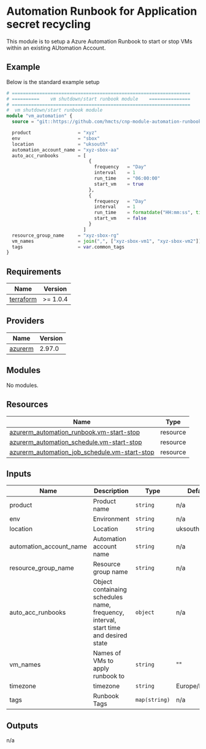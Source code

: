 # Automation Runbook for Application secret recycling

This module is to setup a Azure Automation Runbook to start or stop VMs within an existing AUtomation Account.


## Example

Below is the standard example setup

```terraform
# =================================================================
# ==========    vm shutdown/start runbook module    ===============
# =================================================================
#  vm shutdown/start runbook module
module "vm_automation" {
  source = "git::https://github.com/hmcts/cnp-module-automation-runbook-start-stop-vm"

  product                 = "xyz"
  env                     = "sbox"
  location                = "uksouth"
  automation_account_name = "xyz-sbox-aa"
  auto_acc_runbooks       = [
                              {
                                frequency   = "Day"
                                interval    = 1
                                run_time    = "06:00:00"
                                start_vm    = true
                              },
                              {
                                frequency   = "Day"
                                interval    = 1
                                run_time    = formatdate("HH:mm:ss", timestamp())
                                start_vm    = false
                              }
                            ]
  resource_group_name     = "xyz-sbox-rg"
  vm_names                = join(",", ["xyz-sbox-vm1", "xyz-sbox-vm2"])
  tags                    = var.common_tags
}


```

## Requirements   

| Name | Version |
|------|---------|
| <a name="requirement_terraform"></a> [terraform](#requirement\_terraform) | >= 1.0.4 |

## Providers

| Name | Version |
|------|---------|
| <a name="provider_azurerm"></a> [azurerm](#provider\_azurerm) | 2.97.0 |

## Modules

No modules.

## Resources

| Name | Type |
|------|------|
| [azurerm_automation_runbook.vm-start-stop](https://registry.terraform.io/providers/hashicorp/azurerm/latest/docs/resources/automation_runbook) | resource |
| [azurerm_automation_schedule.vm-start-stop](https://registry.terraform.io/providers/hashicorp/azurerm/latest/docs/resources/automation_schedule) | resource |
| [azurerm_automation_job_schedule.vm-start-stop](https://registry.terraform.io/providers/hashicorp/azurerm/latest/docs/resources/automation_job_schedule) | resource |

## Inputs

| Name | Description | Type | Default | Required |
|------|-------------|------|---------|:--------:|
| product | Product name | `string` | n/a | yes |  
| env | Environment | `string` | n/a | yes |  
| location | Location | `string` | uksouth | no |  
| automation_account_name | Automation account name | `string` | n/a | yes |   
| resource_group_name | Resource group name | `string` | n/a | yes |  
| auto_acc_runbooks | Object containaing schedules name, frequency, interval, start time and desired state | `object` | n/a | yes |  
| vm_names | Names of VMs to apply runbook to | `string` | "" | no |  
| timezone | timezone | `string` | Europe/London | no |  
| tags | Runbook Tags | `map(string)` | n/a | yes |

## Outputs

n/a